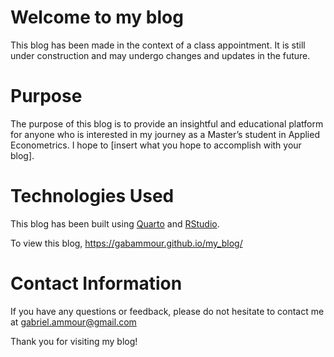 # Welcome to my blog

This blog has been made in the context of a class appointment. It is still under construction and may undergo changes and updates in the future.
 
# Purpose
The purpose of this blog is to provide an insightful and educational platform for anyone who is interested in my journey as a Master’s student in Applied Econometrics. I hope to [insert what you hope to accomplish with your blog].

# Technologies Used

This blog has been built using [Quarto](https://quarto.org) and [RStudio](https://posit.co/download/rstudio-desktop/).

To view this blog, https://gabammour.github.io/my_blog/

# Contact Information

If you have any questions or feedback, please do not hesitate to contact me at gabriel.ammour@gmail.com

Thank you for visiting my blog!
